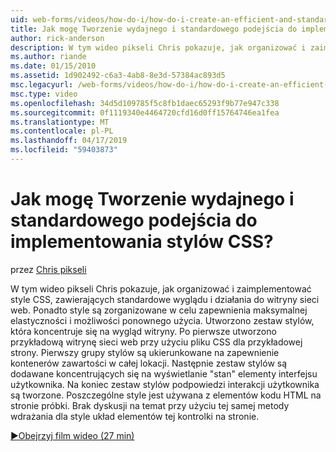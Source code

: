```yaml
---
uid: web-forms/videos/how-do-i/how-do-i-create-an-efficient-and-standardized-approach-for-implementing-css-styles
title: Jak mogę Tworzenie wydajnego i standardowego podejścia do implementowania stylów CSS? | Microsoft Docs
author: rick-anderson
description: W tym wideo pikseli Chris pokazuje, jak organizować i zaimplementować style CSS, zawierających standardowe wyglądu i działania do witryny sieci web. Ponadto są stylów...
ms.author: riande
ms.date: 01/15/2010
ms.assetid: 1d902492-c6a3-4ab8-8e3d-57384ac893d5
msc.legacyurl: /web-forms/videos/how-do-i/how-do-i-create-an-efficient-and-standardized-approach-for-implementing-css-styles
msc.type: video
ms.openlocfilehash: 34d5d109785f5c8fb1daec65293f9b77e947c338
ms.sourcegitcommit: 0f1119340e4464720cfd16d0ff15764746ea1fea
ms.translationtype: MT
ms.contentlocale: pl-PL
ms.lasthandoff: 04/17/2019
ms.locfileid: "59403873"
---
```

# <a name="how-do-i-create-an-efficient-and-standardized-approach-for-implementing-css-styles"></a>Jak mogę Tworzenie wydajnego i standardowego podejścia do implementowania stylów CSS?

przez [Chris pikseli](https://twitter.com/chrispels)

W tym wideo pikseli Chris pokazuje, jak organizować i zaimplementować style CSS, zawierających standardowe wyglądu i działania do witryny sieci web. Ponadto style są zorganizowane w celu zapewnienia maksymalnej elastyczności i możliwości ponownego użycia. Utworzono zestaw stylów, która koncentruje się na wygląd witryny. Po pierwsze utworzono przykładową witrynę sieci web przy użyciu pliku CSS dla przykładowej strony. Pierwszy grupy stylów są ukierunkowane na zapewnienie kontenerów zawartości w całej lokacji. Następnie zestaw stylów są dodawane koncentrujących się na wyświetlanie "stan" elementy interfejsu użytkownika. Na koniec zestaw stylów podpowiedzi interakcji użytkownika są tworzone. Poszczególne style jest używana z elementów kodu HTML na stronie próbki. Brak dyskusji na temat przy użyciu tej samej metody wdrażania dla style układ elementów tej kontrolki na stronie.

[&#9654;Obejrzyj film wideo (27 min)](https://channel9.msdn.com/Blogs/ASP-NET-Site-Videos/how-do-i-create-an-efficient-and-standardized-approach-for-implementing-css-styles)
